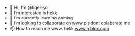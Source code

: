 - 👋 Hi, I’m @tiger-yo
- 👀 I’m interested in hekk
- 🌱 I’m currently learning gaming
- 💞️ I’m looking to collaborate on www.pls dont colaberate me
- 📫 How to reach me www. hekk
www.roblox.com
<!---
youop
